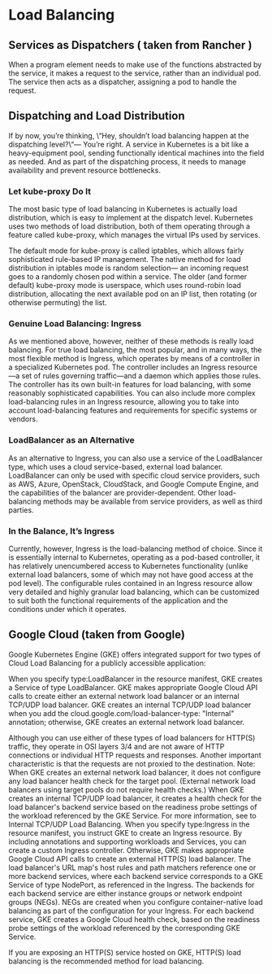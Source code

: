 # Load Balancing

## Services as Dispatchers ( taken from Rancher )

When a program element needs to make use of the functions abstracted by the service, it makes a request to the service, rather than an individual pod. The service then acts as a dispatcher, assigning a pod to handle the request.

## Dispatching and Load Distribution

If by now, you’re thinking, \“Hey, shouldn’t load balancing happen at the dispatching level?\“— You’re right. A service in Kubernetes is a bit like a heavy-equipment pool, sending functionally identical machines into the field as needed. And as part of the dispatching process, it needs to manage availability and prevent resource bottlenecks.

### Let kube-proxy Do It
The most basic type of load balancing in Kubernetes is actually load distribution, which is easy to implement at the dispatch level. Kubernetes uses two methods of load distribution, both of them operating through a feature called kube-proxy, which manages the virtual IPs used by services.

The default mode for kube-proxy is called iptables, which allows fairly sophisticated rule-based IP management. The native method for load distribution in iptables mode is random selection— an incoming request goes to a randomly chosen pod within a service. The older (and former default) kube-proxy mode is userspace, which uses round-robin load distribution, allocating the next available pod on an IP list, then rotating (or otherwise permuting) the list.

### Genuine Load Balancing: Ingress

As we mentioned above, however, neither of these methods is really load balancing. For true load balancing, the most popular, and in many ways, the most flexible method is Ingress, which operates by means of a controller in a specialized Kubernetes pod. The controller includes an Ingress resource—a set of rules governing traffic—and a daemon which applies those rules. The controller has its own built-in features for load balancing, with some reasonably sophisticated capabilities. You can also include more complex load-balancing rules in an Ingress resource, allowing you to take into account load-balancing features and requirements for specific systems or vendors.

### LoadBalancer as an Alternative

As an alternative to Ingress, you can also use a service of the LoadBalancer type, which uses a cloud service-based, external load balancer. LoadBalancer can only be used with specific cloud service providers, such as AWS, Azure, OpenStack, CloudStack, and Google Compute Engine, and the capabilities of the balancer are provider-dependent. Other load-balancing methods may be available from service providers, as well as third parties.

### In the Balance, It’s Ingress

Currently, however, Ingress is the load-balancing method of choice. Since it is essentially internal to Kubernetes, operating as a pod-based controller, it has relatively unencumbered access to Kubernetes functionality (unlike external load balancers, some of which may not have good access at the pod level). The configurable rules contained in an Ingress resource allow very detailed and highly granular load balancing, which can be customized to suit both the functional requirements of the application and the conditions under which it operates.

## Google Cloud (taken from Google)

Google Kubernetes Engine (GKE) offers integrated support for two types of Cloud Load Balancing for a publicly accessible application:

When you specify type:LoadBalancer in the resource manifest, GKE creates a Service of type LoadBalancer. GKE makes appropriate Google Cloud API calls to create either an external network load balancer or an internal TCP/UDP load balancer. GKE creates an internal TCP/UDP load balancer when you add the cloud.google.com/load-balancer-type: "Internal" annotation; otherwise, GKE creates an external network load balancer.

Although you can use either of these types of load balancers for HTTP(S) traffic, they operate in OSI layers 3/4 and are not aware of HTTP connections or individual HTTP requests and responses. Another important characteristic is that the requests are not proxied to the destination.
Note: When GKE creates an external network load balancer, it does not configure any load balancer health check for the target pool. (External network load balancers using target pools do not require health checks.) When GKE creates an internal TCP/UDP load balancer, it creates a health check for the load balancer's backend service based on the readiness probe settings of the workload referenced by the GKE Service. For more information, see to Internal TCP/UDP Load Balancing.
When you specify type:Ingress in the resource manifest, you instruct GKE to create an Ingress resource. By including annotations and supporting workloads and Services, you can create a custom Ingress controller. Otherwise, GKE makes appropriate Google Cloud API calls to create an external HTTP(S) load balancer. The load balancer's URL map's host rules and path matchers reference one or more backend services, where each backend service corresponds to a GKE Service of type NodePort, as referenced in the Ingress. The backends for each backend service are either instance groups or network endpoint groups (NEGs). NEGs are created when you configure container-native load balancing as part of the configuration for your Ingress. For each backend service, GKE creates a Google Cloud health check, based on the readiness probe settings of the workload referenced by the corresponding GKE Service.

If you are exposing an HTTP(S) service hosted on GKE, HTTP(S) load balancing is the recommended method for load balancing.
